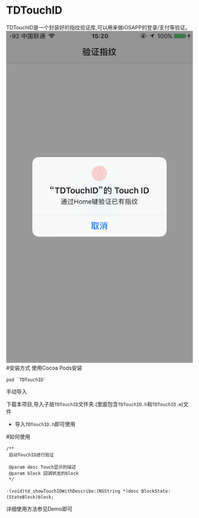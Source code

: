 # TDTouchID

TDTouchID是一个封装好的指纹验证库,可以用来做iOSAPP的登录/支付等验证。
![(logo)](IMG_3457.PNG)
#安装方式
使用Cocoa Pods安装
```
pod `TDTouchID`
```
手动导入      

下载本项目,导入子层`TDTouchID`文件夹.(里面包含`TDTouchID.h`和`TDTouchID.m`)文件

* 导入`TDTouchID.h`即可使用


#如何使用
```
/**
 启动TouchID进行验证

 @param desc Touch显示的描述
 @param block 回调状态的block
 */

-(void)td_showTouchIDWithDescribe:(NSString *)desc BlockState:(StateBlock)block;
```
详细使用方法参见Demo即可
